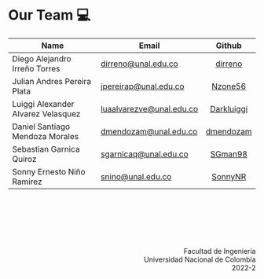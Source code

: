 # Our Team 💻

| Name                               | Email                    |                   Github                    |
| ---------------------------------- | ------------------------ | :-----------------------------------------: |
| Diego Alejandro Irreño Torres      | dirreno@unal.edu.co      |    [dirreno](https://github.com/dirreno)    |
| Julian Andres Pereira Plata        | jpereirap@unal.edu.co    |    [Nzone56](https://github.com/Nzone56)    |
| Luiggi Alexander Alvarez Velasquez | luaalvarezve@unal.edu.co | [Darkluiggi](https://github.com/Darkluiggi) |
| Daniel Santiago Mendoza Morales    | dmendozam@unal.edu.co    |  [dmendozam](https://github.com/dmendozam)  |
| Sebastian Garnica Quiroz           | sgarnicaq@unal.edu.co    |    [SGman98](https://github.com/SGman98)    |
| Sonny Ernesto Niño Ramirez         | snino@unal.edu.co        |    [SonnyNR](https://github.com/SonnyNR)    |

<br>
<br>
<br>
<br>
<br>
<br>

<div style="text-align: right">
Facultad de Ingeniería <br>
Universidad Nacional de Colombia <br>
2022-2

</div>
